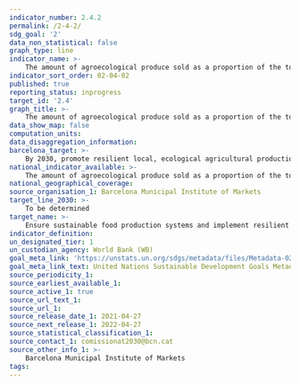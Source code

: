 ```yaml
---
indicator_number: 2.4.2
permalink: /2-4-2/
sdg_goal: '2'
data_non_statistical: false
graph_type: line
indicator_name: >-
    The amount of agroecological produce sold as a proportion of the total sales of fresh produce in municipal markets
indicator_sort_order: 02-04-02
published: true
reporting_status: inprogress
target_id: '2.4'
graph_title: >-
    The amount of agroecological produce sold as a proportion of the total sales of fresh produce in municipal markets
data_show_map: false
computation_units:
data_disaggregation_information:
barcelona_target: >-
    By 2030, promote resilient local, ecological agricultural production through the retail and wholesale commercial network and promote the adoption of the Planetary Health Diet
national_indicator_available: >-
    The amount of agroecological produce sold as a proportion of the total sales of fresh produce in municipal markets
national_geographical_coverage:  
source_organisation_1: Barcelona Municipal Institute of Markets
target_line_2030: >-
    To be determined
target_name: >-
    Ensure sustainable food production systems and implement resilient agricultural practices that increase productivity and production, help to maintain ecosystems, and strengthen capacity for adaptation to climate change, extreme weather, droughts, flooding and other disasters while also progressively improving land and soil quality
indicator_definition:
un_designated_tier: 1
un_custodian_agency: World Bank (WB)
goal_meta_link: 'https://unstats.un.org/sdgs/metadata/files/Metadata-02-04-01.pdf'
goal_meta_link_text: United Nations Sustainable Development Goals Metadata (pdf 894kB)
source_periodicity_1:
source_earliest_available_1:
source_active_1: true
source_url_text_1:
source_url_1:
source_release_date_1: 2021-04-27
source_next_release_1: 2022-04-27
source_statistical_classification_1: 
source_contact_1: comissionat2030@bcn.cat
source_other_info_1: >-
    Barcelona Municipal Institute of Markets
tags:
---
```

